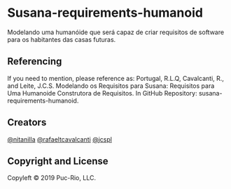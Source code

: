 # Susana-requirements-humanoid
Modelando uma humanóide que será capaz de criar requisitos de software para os habitantes das casas futuras.


## Referencing
If you need to mention, please reference as: 
Portugal, R.L.Q, Cavalcanti, R., and Leite, J.C.S. Modelando os Requisitos para Susana: Requisitos para Uma Humanoide Construtora de Requisitos. In GitHub Repository: susana-requirements-humanoid.

## Creators
[@nitanilla](https://github.com/nitanilla)
[@rafaeltcavalcanti](https://github.com/rafaeltcavalcanti)
[@jcspl](https://github.com/jcspl)

## Copyright and License
Copyleft © 2019 Puc-Rio, LLC.  
